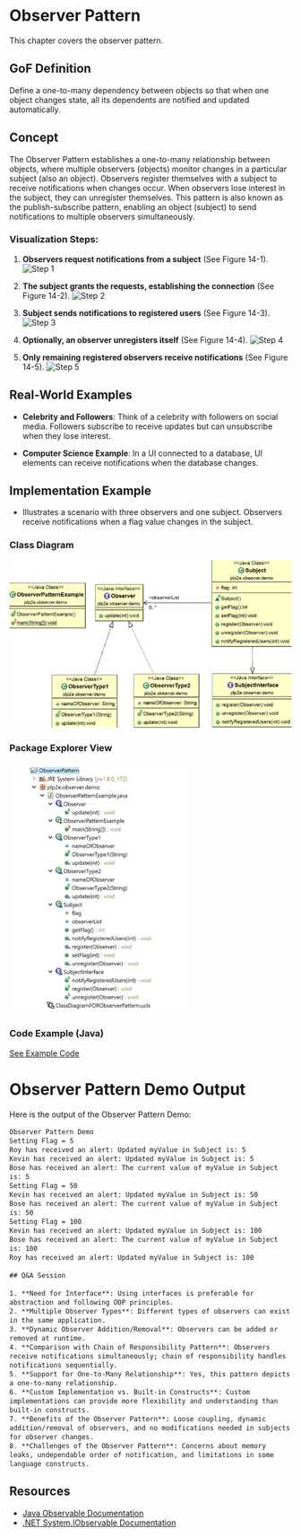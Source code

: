 # Observer Pattern

This chapter covers the observer pattern.

## GoF Definition

Define a one-to-many dependency between objects so that when one object changes state, all its dependents are notified and updated automatically.

## Concept

The Observer Pattern establishes a one-to-many relationship between objects, where multiple observers (objects) monitor changes in a particular subject (also an object). Observers register themselves with a subject to receive notifications when changes occur. When observers lose interest in the subject, they can unregister themselves. This pattern is also known as the publish-subscribe pattern, enabling an object (subject) to send notifications to multiple observers simultaneously.

### Visualization Steps:

1. **Observers request notifications from a subject** (See Figure 14-1).
   ![Step 1](<ImageURL>)

2. **The subject grants the requests, establishing the connection** (See Figure 14-2).
   ![Step 2](<ImageURL>)

3. **Subject sends notifications to registered users** (See Figure 14-3).
   ![Step 3](<ImageURL>)

4. **Optionally, an observer unregisters itself** (See Figure 14-4).
   ![Step 4](<ImageURL>)

5. **Only remaining registered observers receive notifications** (See Figure 14-5).
   ![Step 5](<ImageURL>)

## Real-World Examples

- **Celebrity and Followers**: Think of a celebrity with followers on social media. Followers subscribe to receive updates but can unsubscribe when they lose interest.

- **Computer Science Example**: In a UI connected to a database, UI elements can receive notifications when the database changes.

## Implementation Example

- Illustrates a scenario with three observers and one subject. Observers receive notifications when a flag value changes in the subject.

### Class Diagram
![Class Diagram](https://github.com/dystaSatria/Software-Architecture/blob/main/Observer%20Pattern/classDiagram.png)

### Package Explorer View
![Package Explorer](https://github.com/dystaSatria/Software-Architecture/blob/main/Observer%20Pattern/package.png)

### Code Example (Java)

[See Example Code](https://github.com/dystaSatria/Software-Architecture/blob/main/Observer%20Pattern/observerPattern.java)


# Observer Pattern Demo Output

Here is the output of the Observer Pattern Demo:

```console
Observer Pattern Demo
Setting Flag = 5
Roy has received an alert: Updated myValue in Subject is: 5
Kevin has received an alert: Updated myValue in Subject is: 5
Bose has received an alert: The current value of myValue in Subject is: 5
Setting Flag = 50
Kevin has received an alert: Updated myValue in Subject is: 50
Bose has received an alert: The current value of myValue in Subject is: 50
Setting Flag = 100
Kevin has received an alert: Updated myValue in Subject is: 100
Bose has received an alert: The current value of myValue in Subject is: 100
Roy has received an alert: Updated myValue in Subject is: 100

## Q&A Session

1. **Need for Interface**: Using interfaces is preferable for abstraction and following OOP principles.
2. **Multiple Observer Types**: Different types of observers can exist in the same application.
3. **Dynamic Observer Addition/Removal**: Observers can be added or removed at runtime.
4. **Comparison with Chain of Responsibility Pattern**: Observers receive notifications simultaneously; chain of responsibility handles notifications sequentially.
5. **Support for One-to-Many Relationship**: Yes, this pattern depicts a one-to-many relationship.
6. **Custom Implementation vs. Built-in Constructs**: Custom implementations can provide more flexibility and understanding than built-in constructs.
7. **Benefits of the Observer Pattern**: Loose coupling, dynamic addition/removal of observers, and no modifications needed in subjects for observer changes.
8. **Challenges of the Observer Pattern**: Concerns about memory leaks, undependable order of notification, and limitations in some language constructs.
```

## Resources

- [Java Observable Documentation](<JavaObservableURL>)
- [.NET System.IObservable<T> Documentation](<DotNetObservableURL>)

